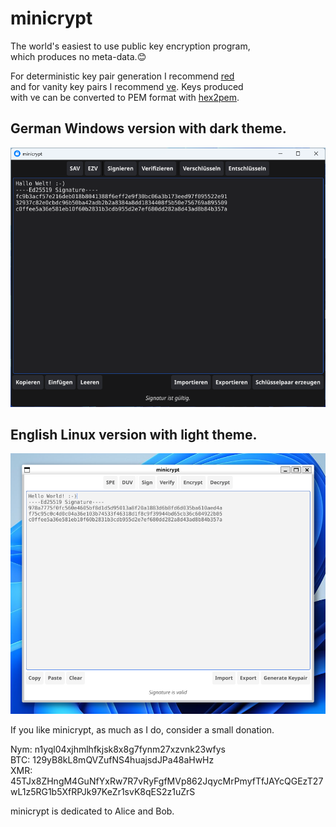 # minicrypt

The world's easiest to use public key encryption program,  
which produces no meta-data.😊

For deterministic key pair generation I recommend [red](https://github.com/706f6c6c7578/red)  
and for vanity key pairs I recommend [ve](https://github.com/706f6c6c7578/ve). Keys produced     
with ve can be converted to PEM format with [hex2pem](https://github.com/706f6c6c7578/hex2pem).

## German Windows version with dark theme.
![minicrypt German Version Windows with dark theme](img/minicrypt-de.png)

##  English Linux version with light theme.
![minicrypt English Version Linux with light theme](img/minicrypt-en.png)

If you like minicrypt, as much as I do, consider a small donation.  

Nym: n1yql04xjhmlhfkjsk8x8g7fynm27xzvnk23wfys   
BTC: 129yB8kL8mQVZufNS4huajsdJPa48aHwHz     
XMR: 45TJx8ZHngM4GuNfYxRw7R7vRyFgfMVp862JqycMrPmyfTfJAYcQGEzT27wL1z5RG1b5XfRPJk97KeZr1svK8qES2z1uZrS

minicrypt is dedicated to Alice and Bob.


